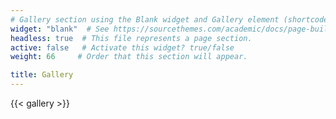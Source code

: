 ```yaml
---
# Gallery section using the Blank widget and Gallery element (shortcode).
widget: "blank"  # See https://sourcethemes.com/academic/docs/page-builder/
headless: true  # This file represents a page section.
active: false   # Activate this widget? true/false
weight: 66     # Order that this section will appear.

title: Gallery
---
```


{{< gallery >}}
